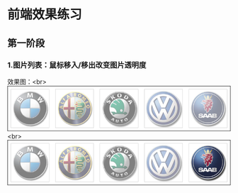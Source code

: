 # 前端效果练习
## 第一阶段
### 1.图片列表：鼠标移入/移出改变图片透明度

效果图：\<br>
![](https://github.com/wereind/cssTest/raw/master/first/changeOpacity/resultShow/1.png) \<br>
![](https://github.com/wereind/cssTest/raw/master/first/changeOpacity/resultShow/2.png)
 
